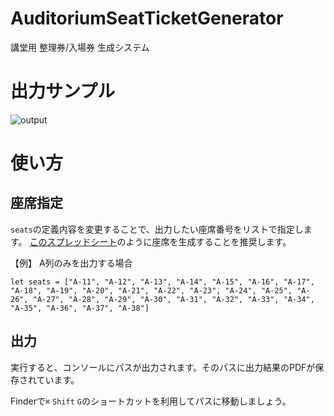 # AuditoriumSeatTicketGenerator
講堂用 整理券/入場券 生成システム

# 出力サンプル
![output](https://user-images.githubusercontent.com/87298805/163590052-fb5d6018-2577-4b5f-89e3-b775444775e8.jpg)

# 使い方
## 座席指定
`seats`の定義内容を変更することで、出力したい座席番号をリストで指定します。
[このスプレッドシート](https://docs.google.com/spreadsheets/d/1LGIUdsHhzDByt2CFFDK_X4iPBvbSSsi_LXgiE-UiFr8/edit)のように座席を生成することを推奨します。

【例】 A列のみを出力する場合
```
let seats = ["A-11", "A-12", "A-13", "A-14", "A-15", "A-16", "A-17", "A-18", "A-19", "A-20", "A-21", "A-22", "A-23", "A-24", "A-25", "A-26", "A-27", "A-28", "A-29", "A-30", "A-31", "A-32", "A-33", "A-34", "A-35", "A-36", "A-37", "A-38"]
```
## 出力
実行すると、コンソールにパスが出力されます。そのパスに出力結果のPDFが保存されています。

Finderで`⌘` `Shift` `G`のショートカットを利用してパスに移動しましょう。

